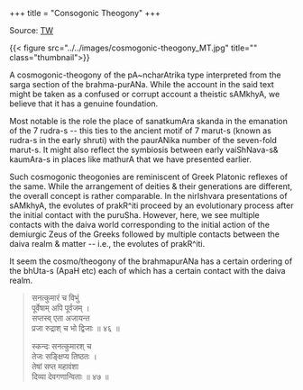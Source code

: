 +++
title = "Consogonic Theogony"
+++

Source: [TW](https://rattibha.com/thread/1577885390593310721?lang=hi)

{{< figure src="../../images/cosmogonic-theogony_MT.jpg" title="" class="thumbnail">}}


A cosmogonic-theogony of the pA~ncharAtrika type interpreted from the sarga section of the brahma-purANa. While the account in the said text might be taken as a confused or corrupt account a theistic sAMkhyA, we believe that it has a genuine foundation. 

Most notable is the role the place of sanatkumAra skanda in the emanation of the 7 rudra-s -- this ties to the ancient motif of 7 marut-s (known as rudra-s in the early shruti) with the paurANika number of the seven-fold marut-s. It might also reflect the symbiosis between early vaiShNava-s& kaumAra-s in places like mathurA that we have presented earlier. 

Such cosmogonic theogonies are reminiscent of Greek Platonic reflexes of the same. While the arrangement of deities & their generations are different, the overall concept is rather comparable. In the nirIshvara presentations of sAMkhyA, the evolutes of prakR^iti proceed by an evolutionary process after the initial contact with the puruSha. However, here, we see multiple contacts with the daiva world corresponding to the initial action of the demiurgic Zeus of the Greeks followed by multiple contacts between the daiva realm & matter -- i.e., the evolutes of prakR^iti. 

It seem the cosmo/theogony of the brahmapurANa has a certain ordering of the bhUta-s (ApaH etc) each of which has a certain contact with the daiva realm.

> सनत्कुमारं च विभुं  
> पूर्वेषाम् अपि पूर्वजम् ।  
> सप्तस्व् एता अजायन्त  
> प्रजा रुद्राश् च भो द्विजाः ॥ ४६ ॥
> 
> स्कन्दः सनत्कुमारश् च  
> तेजः सङ्क्षिप्य तिष्ठतः ।  
> तेषां सप्त महावंशा  
> दिव्या देवगणान्विताः ॥ ४७ ॥  
